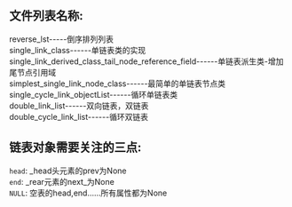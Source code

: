 ## 文件列表名称:
reverse_lst-----倒序排列列表  
single_link_class------单链表类的实现  
single_link_derived_class_tail_node_reference_field------单链表派生类-增加尾节点引用域  
simplest_single_link_node_class------最简单的单链表节点类  
single_cycle_link_objectList------循环单链表类  
double_link_list------双向链表，双链表  
double_cycle_link_list------循环双链表  
  
  
## 链表对象需要关注的三点:  
`head`: _head头元素的prev为None  
`end`: _rear元素的next_为None  
`NULL`: 空表的head,end……所有属性都为None  